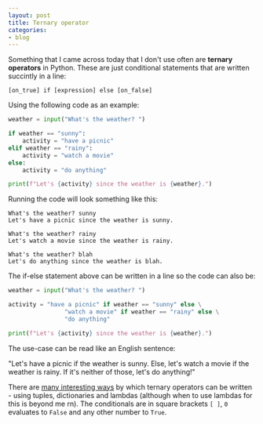 ```yaml
---
layout: post
title: Ternary operator
categories:
- blog
---
```


Something that I came across today that I don't use often are **ternary operators** in Python. These are just conditional statements that are written succintly in a line:

```
[on_true] if [expression] else [on_false] 
```

Using the following code as an example: 

```python
weather = input("What's the weather? ")

if weather == "sunny":
    activity = "have a picnic"
elif weather == "rainy":
    activity = "watch a movie"
else:
    activity = "do anything"

print(f"Let's {activity} since the weather is {weather}.")
```

<!--more-->

Running the code will look something like this:
```
What's the weather? sunny
Let's have a picnic since the weather is sunny.

What's the weather? rainy
Let's watch a movie since the weather is rainy.

What's the weather? blah
Let's do anything since the weather is blah.
```

The if-else statement above can be written in a line so the code can also be:

```python
weather = input("What's the weather? ")

activity = "have a picnic" if weather == "sunny" else \
                "watch a movie" if weather == "rainy" else \
                "do anything"

print(f"Let's {activity} since the weather is {weather}.")
```

The use-case can be read like an English sentence:

"Let's have a picnic if the weather is sunny. Else, let's watch a movie if the weather is rainy. If it's neither of those, let's do anything!"

There are [many interesting ways](https://data-flair.training/blogs/python-ternary-operator) by which ternary operators can be written - using tuples, dictionaries and lambdas (although when to use lambdas for this is beyond me rn). The conditionals are in square brackets `[ ]`, `0` evaluates to `False` and any other number to `True`.